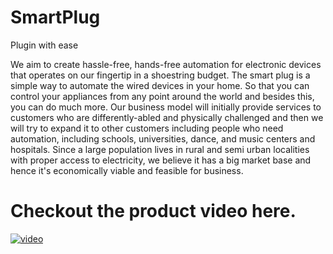 # SmartPlug
Plugin with ease

We aim to create hassle-free, hands-free automation for electronic devices that operates on our fingertip in a shoestring budget.
The smart plug is a simple way to automate the wired devices in your home. So that you can control your appliances from any point around the world and besides this, you can do much more.
Our business model will initially provide services to customers who are differently-abled and physically challenged and then we will try to expand it to other customers including people who need automation, including schools, universities, dance, and music centers and hospitals.
Since a large population lives in rural and semi urban localities with proper access to electricity, we believe it has a big market base and hence it's economically viable and feasible for business.

# Checkout the product video here.

[![video](https://user-images.githubusercontent.com/61155876/122669827-b1be9680-d1dc-11eb-9342-6ba5d236cce7.png)](https://vimeo.com/565210578)

